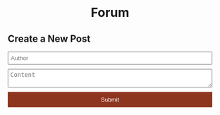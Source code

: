 <html>
<head>
  <title>Forum</title>
  <style>
    /* Container styles */
    .container {
      max-width: 800px;
      margin: 0 auto;
      padding: 20px;
    }
    /* Post styles */
    .post {
      margin-bottom: 20px;
      padding: 10px;
      background-color: #f2f2f2;
    }
    .post-title {
      font-size: 24px;
      margin: 0;
    }
    .post-author {
      font-style: italic;
      margin-top: 5px;
    }
    .post-content {
      margin-top: 10px;
    }
    .post-date {
      font-size: 12px;
      color: #888;
      margin-top: 5px;
    }
    /* Post form styles */
    .post-form {
      margin-top: 20px;
    }
    .post-form input[type="text"],
    .post-form textarea {
      width: 100%;
      margin-bottom: 10px;
      padding: 5px;
    }
    .post-form input[type="submit"] {
      background-color: #8E3520; /* Updated color */
      color: white;
      border: none;
      cursor: pointer;
      padding: 10px 20px;
      width: 100%; /* Make the submit button as wide as the container */
      box-sizing: border-box; /* Ensure the padding is included in the width */
    }
    .post-form input[type="submit"]:hover {
      background-color: #45a049;
    }
    /* Center the title */
    h1 {
      text-align: center;
    }
  </style>
</head>
<body>
  <div class="container">
    <h1>Forum</h1>
    <div id="posts"></div>
    <div class="post-form">
      <h2>Create a New Post</h2>
      <form id="create-post-form">
        <input type="text" name="author" placeholder="Author" required>
        <textarea name="content" placeholder="Content" required></textarea>
        <input type="submit" value="Submit">
      </form>
    </div>
  </div>

  <script>
    // Fetch and display all posts
    fetch('https://ated.duckdns.org/api/forum/')
      .then(response => response.json())
      .then(posts => {
        const postsContainer = document.getElementById('posts');
        posts.forEach(post => {
          const postElement = createPostElement(post);
          postsContainer.appendChild(postElement);
        });
      });

    // Handle form submission to create a new post
    const createPostForm = document.getElementById('create-post-form');
    createPostForm.addEventListener('submit', event => {
      event.preventDefault();

      const formData = new FormData(createPostForm);
      const post = {
        name: formData.get('author'),
        text: formData.get('content')
      };

      fetch('https://ated.duckdns.org/api/forum/create', {
        method: 'POST',
        headers: {
          'Content-Type': 'application/json'
        },
        body: JSON.stringify(post)
      })
      .then(response => response.json())
      .then(createdPost => {
        const postElement = createPostElement(createdPost);
        const postsContainer = document.getElementById('posts');
        postsContainer.appendChild(postElement);
        createPostForm.reset();
      });
    });

    // Helper function to create a post element
    function createPostElement(post) {
      const postElement = document.createElement('div');
      postElement.className = 'post';

      const titleElement = document.createElement('h2');
      titleElement.className = 'post-title';
      titleElement.textContent = post.name;
      postElement.appendChild(titleElement);

      const authorElement = document.createElement('p');
      authorElement.className = 'post-author';
      authorElement.textContent = 'Posted by ' + post.name;
      postElement.appendChild(authorElement);

      const contentElement = document.createElement('p');
      contentElement.className = 'post-content';
      contentElement.textContent = post.text;
      postElement.appendChild(contentElement);

      const dateElement = document.createElement('p');
      dateElement.className = 'post-date';
      dateElement.textContent = 'Posted on ' + new Date().toLocaleDateString();
      postElement.appendChild(dateElement);

      return postElement;
    }
  </script>
</body>
</html>
